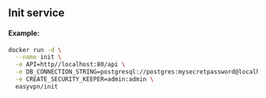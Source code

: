 ## Init service

#### Example:

```sh
docker run -d \
  --name init \
  -e API=http//localhost:80/api \
  -e DB_CONNECTION_STRING=postgresql://postgres:mysecretpassword@localhost:5432 \
  -e CREATE_SECURITY_KEEPER=admin:admin \
  easyvpn/init
```